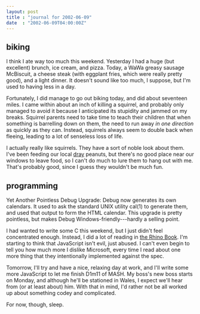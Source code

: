 ```yaml
---
layout: post
title : "journal for 2002-06-09"
date  : "2002-06-09T04:00:00Z"
---
```



## biking

I think I ate way too much this weekend.  Yesterday I had a huge (but excellent) brunch, ice cream, and pizza.  Today, a WaWa greasy sausage McBiscuit, a cheese steak (with eggplant fries, which were really pretty good), and a light dinner.  It doesn't sound like too much, I suppose, but I'm used to having less in a day.

Fortunately, I did manage to go out biking today, and did about seventeen miles.  I came within about an inch of killing a squirrel, and probably only managed to avoid it because I anticipated its stupidity and jammed on my breaks.  Squirrel parents need to take time to teach their children that when something is barrelling down on them, the need to run away <em>in one direction</em> as quickly as they can.  Instead, squirrels always seem to double back when fleeing, leading to a lot of senseless loss of life.  

I actually really like squirrels.  They have a sort of noble look about them. I've been feeding our local <a href='http://www.uselessknowledge.com/trivia/animal_groups.shtml'>dray</a> peanuts, but there's no good place near our windows to leave food, so I can't do much to lure them to hang out with me.  That's probably good, since I guess they wouldn't be much fun.

## programming

Yet Another Pointless Debug Upgrade:  Debug now generates its own calendars. It used to ask the standard UNIX utility cal(1) to generate them, and used that output to form the HTML calendar.  This upgrade is pretty pointless, but makes Debug Windows-friendly---hardly a selling point.

I had wanted to write some C this weekend, but I just didn't feel concentrated enough.  Instead, I did a lot of reading in <a href='http://www.oreilly.com/catalog/jscript4/'>the Rhino Book</a>.  I'm starting to think that JavaScript isn't evil, just abused.  I can't even begin to tell you how much more I dislike Microsoft, every time I read about one more thing that they intentionally implemented against the spec.

Tomorrow, I'll try and have a nice, relaxing day at work, and I'll write some more JavaScript to let me finish D1m11 of MASH.  My boss's new boss starts on Monday, and although he'll be stationed in Wales, I expect we'll hear from (or at least about) him.  With that in mind, I'd rather not be all worked up about something codey and complicated.

For now, though, sleep.

